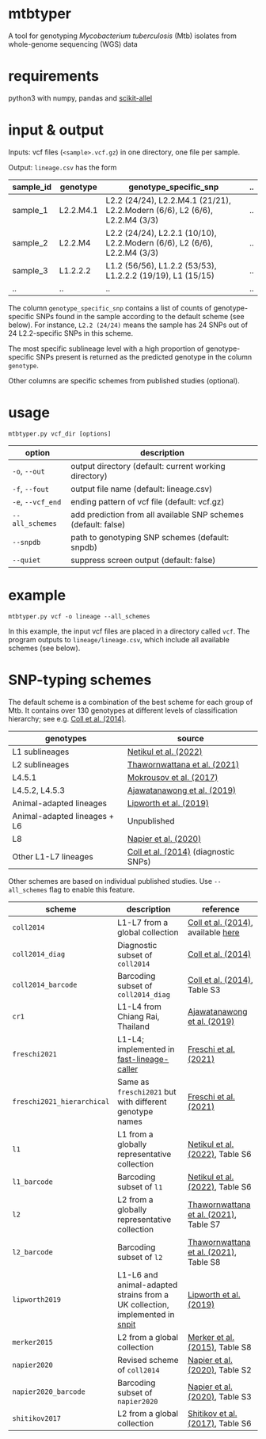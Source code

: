 # mtbtyper
A tool for genotyping _Mycobacterium tuberculosis_ (Mtb) isolates from whole-genome sequencing (WGS) data

# requirements
python3 with numpy, pandas and [scikit-allel](https://scikit-allel.readthedocs.io/en/stable/)

# input & output

Inputs: vcf files (`<sample>.vcf.gz`) in one directory, one file per sample.

Output: `lineage.csv` has the form

| sample_id | genotype | genotype_specific_snp | .. |
| --------- | -------- | --------------------- | -- |
| sample_1  | L2.2.M4.1 | L2.2 (24/24), L2.2.M4.1 (21/21), L2.2.Modern (6/6), L2 (6/6), L2.2.M4 (3/3) | .. |
| sample_2  | L2.2.M4 | L2.2 (24/24), L2.2.1 (10/10), L2.2.Modern (6/6), L2 (6/6), L2.2.M4 (3/3) | .. |
| sample_3  | L1.2.2.2 | L1.2 (56/56), L1.2.2 (53/53), L1.2.2.2 (19/19), L1 (15/15) | .. |
| ..  | .. | .. | .. |

The column `genotype_specific_snp` contains a list of counts of genotype-specific SNPs found in the sample according to the default scheme (see below). For instance, `L2.2 (24/24)` means the sample has 24 SNPs out of 24 L2.2-specific SNPs in this scheme.

The most specific sublineage level with a high proportion of genotype-specific SNPs present is returned as the predicted genotype in the column `genotype`.

Other columns are specific schemes from published studies (optional).


# usage

```
mtbtyper.py vcf_dir [options]
```

| option            | description |
| ----------------- | ----------- |
| `-o`, `--out`     | output directory (default: current working directory) |
| `-f`, `--fout`    | output file name (default: lineage.csv) |
| `-e`, `--vcf_end` | ending pattern of vcf file (default: vcf.gz) |
| `--all_schemes`   | add prediction from all available SNP schemes (default: false) |
| `--snpdb`         | path to genotyping SNP schemes (default: snpdb) |
| `--quiet`         | suppress screen output (default: false) |


# example

```
mtbtyper.py vcf -o lineage --all_schemes
```

In this example, the input vcf files are placed in a directory called `vcf`. The program outputs to `lineage/lineage.csv`, which include all available schemes (see below).


# SNP-typing schemes

The default scheme is a combination of the best scheme for each group of Mtb. It contains over 130 genotypes at different levels of classification hierarchy; see e.g. [Coll et al. (2014)](https://doi.org/10.1038/ncomms5812).

| genotypes            | source |
| -------------------- | ------ |
| L1 sublineages       | [Netikul et al. (2022)](https://doi.org/10.1038/s41598-022-05524-0) |
| L2 sublineages       | [Thawornwattana et al. (2021)](https://www.microbiologyresearch.org/content/journal/mgen/10.1099/mgen.0.000697) |
| L4.5.1               | [Mokrousov et al. (2017)](https://doi.org/10.1016/j.ympev.2017.09.002) |
| L4.5.2, L4.5.3       | [Ajawatanawong et al. (2019)](https://doi.org/10.1038/s41598-019-50078-3) |
| Animal-adapted lineages | [Lipworth et al. (2019)](https://wwwnc.cdc.gov/eid/article/25/3/18-0894_article) |
| Animal-adapted lineages + L6 | Unpublished |
| L8                   | [Napier et al. (2020)](https://doi.org/10.1186/s13073-020-00817-3) |
| Other L1-L7 lineages | [Coll et al. (2014)](https://doi.org/10.1038/ncomms5812) (diagnostic SNPs) |


Other schemes are based on individual published studies. Use `--all_schemes` flag to enable this feature.

| scheme              | description | reference<img width=200/> |
| ------------------- | ----------- | --------- |
| `coll2014`          | L1-L7 from a global collection | [Coll et al. (2014)](https://doi.org/10.1038/ncomms5812), available [here](https://datacompass.lshtm.ac.uk/id/eprint/414/) |
| `coll2014_diag`     | Diagnostic subset of `coll2014` | [Coll et al. (2014)](https://doi.org/10.1038/ncomms5812) |
| `coll2014_barcode`  | Barcoding subset of `coll2014_diag` | [Coll et al. (2014)](https://doi.org/10.1038/ncomms5812), Table S3 |
| `cr1`               | L1-L4 from Chiang Rai, Thailand | [Ajawatanawong et al. (2019)](https://doi.org/10.1038/s41598-019-50078-3) |
| `freschi2021`       | L1-L4; implemented in [fast-lineage-caller](https://github.com/farhat-lab/fast-lineage-caller) | [Freschi et al. (2021)](https://doi.org/10.1038/s41467-021-26248-1) |
| `freschi2021_hierarchical` | Same as `freschi2021` but with different genotype names | [Freschi et al. (2021)](https://doi.org/10.1038/s41467-021-26248-1) |
| `l1`                | L1 from a globally representative collection | [Netikul et al. (2022)](https://doi.org/10.1038/s41598-022-05524-0), Table S6 |
| `l1_barcode`        | Barcoding subset of `l1` | [Netikul et al. (2022)](https://doi.org/10.1038/s41598-022-05524-0), Table S6 |
| `l2`                | L2 from a globally representative collection | [Thawornwattana et al. (2021)](https://www.microbiologyresearch.org/content/journal/mgen/10.1099/mgen.0.000697), Table S7 |
| `l2_barcode`        | Barcoding subset of `l2` | [Thawornwattana et al. (2021)](https://www.microbiologyresearch.org/content/journal/mgen/10.1099/mgen.0.000697), Table S8 |
| `lipworth2019`      | L1-L6 and animal-adapted strains from a UK collection, implemented in [snpit](https://github.com/philipwfowler/snpit) | [Lipworth et al. (2019)](https://wwwnc.cdc.gov/eid/article/25/3/18-0894_article) |
| `merker2015`        | L2 from a global collection | [Merker et al. (2015)](https://doi.org/10.1038/ng.3195), Table S8 |
| `napier2020`        | Revised scheme of `coll2014` | [Napier et al. (2020)](https://doi.org/10.1186/s13073-020-00817-3), Table S2 |
| `napier2020_barcode`| Barcoding subset of `napier2020` | [Napier et al. (2020)](https://doi.org/10.1186/s13073-020-00817-3), Table S3 |
| `shitikov2017`      | L2 from a global collection | [Shitikov et al. (2017)](https://doi.org/10.1038/s41598-017-10018-5), Table S6 |

